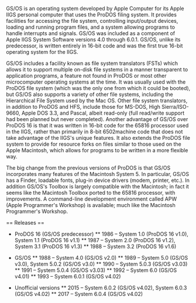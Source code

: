 GS/OS is an operating system developed by Apple Computer for its Apple IIGS personal computer that uses the ProDOS filing system. It provides facilities for accessing the file system, controlling input/output devices, loading and running program files, and a system allowing programs to handle interrupts and signals. GS/OS was included as a component of Apple IIGS System Software versions 4.0 through 6.0.1. GS/OS, unlike its predecessor, is written entirely in 16-bit code and was the first true 16-bit operating system for the IIGS.

GS/OS includes a facility known as file system translators (FSTs) which allows it to support multiple on-disk file systems in a manner transparent to application programs, a feature not found in ProDOS or most other microcomputer operating systems at the time. It was usually used with the ProDOS file system (which was the only one from which it could be booted), but GS/OS also supports a variety of other file systems, including the Hierarchical File System used by the Mac OS. Other file system translators, in addition to ProDOS and HFS, include those for MS-DOS, High Sierra/ISO-9660, Apple DOS 3.3, and Pascal, albeit read-only (full read/write support had been planned but never completed). Another advantage of GS/OS over ProDOS 16 is that it was written in 16-bit code for the 65816 processor used in the IIGS, rather than primarily in 8-bit 6502machine code that does not take advantage of the IIGS's unique features. It also extends the ProDOS file system to provide for resource forks on files similar to those used on the Apple Macintosh, which allows for programs to be written in a more flexible way.

The big change from the previous versions of ProDOS is that GS/OS incorporates many features of the Macintosh System 5. In particular, GS/OS has a Finder, loadable fonts, plug-in device drivers (modem, printer, etc.). In addition GS/OS's Toolbox is largely compatible with the Macintosh; in fact it seems like the Macintosh Toolbox ported to the 65816 processor, with improvements. A command-line development environment called APW (Apple Programmer's Workshop) is available; much like the Macintosh Programmer's Workshop.

== Releases ==

* ProDOS 16 (GS/OS predecessor) 
** 1986 – System 1.0 (ProDOS 16 v1.0), System 1.1 (ProDOS 16 v1.1)
** 1987 – System 2.0 (ProDOS 16 v1.2), System 3.1 (ProDOS 16 v1.3)
** 1988 – System 3.2 (ProDOS 16 v1.6)

* GS/OS 
** 1988 – System 4.0 (GS/OS v2.0)
** 1989 – System 5.0 (GS/OS v3.0), System 5.0.2 (GS/OS v3.0)
** 1990 – System 5.0.3 (GS/OS v3.03)
** 1991 – System 5.0.4 (GS/OS v3.03)
** 1992 – System 6.0 (GS/OS v4.01)
** 1993 – System 6.0.1 (GS/OS v4.02)

* Unofficial versions 
** 2015 – System 6.0.2 (GS/OS v4.02), System 6.0.3 (GS/OS v4.02)
** 2017 – System 6.0.4 (GS/OS v4.02)
